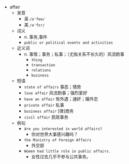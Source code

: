 - affair
  - 发音
    - 英 `/ə'feə/`
    - 美 `/ə'fɛr/`
  - 词义
    - n. 事务,事件
    - `public or political events and activities`
  - 近义词
    - n. 事情；事务；私事；（尤指关系不长久的）风流韵事
      - `thing`
      - `transaction`
      - `relations`
      - `business`
  - 短语
    - `state of affairs` 事态；情势 
    - `love affair` 风流韵事；强烈爱好 
    - `have an affair` 有外遇；通奸；婚外恋 
    - `private affair` 私事 
    - `business affair` [律]商务 
    - `civil affair` 民政事务 
  - 例句
    - `Are you interested in world affairs?`
      - 你对世界大事感兴趣吗？
    - `the Ministry of Foreign Affairs`
      - 外交部
    - `Women had little role in public affairs.`
      - 女性过去几乎不参与公共事务。

